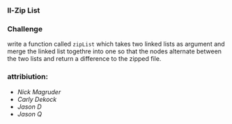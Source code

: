### ll-Zip List





### Challenge

write a function called ``` zipList ``` which takes two linked lists as argument and merge the linked list togethre into one so that the nodes alternate between the two lists and return a difference to the zipped file.



### attribiution:

- *Nick Magruder*
- *Carly Dekock*
- *Jason D*
- *Jason Q*